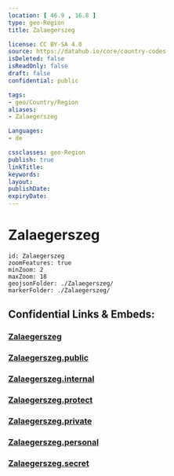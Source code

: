 ```yaml
---
location: [ 46.9 , 16.8 ] 
type: geo-Region
title: Zalaegerszeg

license: CC BY-SA 4.0
source: https://datahub.io/core/country-codes
isDeleted: false
isReadOnly: false
draft: false
confidential: public

tags:
- geo/Country/Region
aliases:
- Zalaegerszeg

Languages:
- de

cssclasses: geo-Region
publish: true
linkTitle: 
keywords: 
layout: 
publishDate: 
expiryDate: 
---
```


# Zalaegerszeg

```leaflet
id: Zalaegerszeg
zoomFeatures: true 
minZoom: 2 
maxZoom: 18
geojsonFolder: ./Zalaegerszeg/
markerFolder: ./Zalaegerszeg/
```


## Confidential Links & Embeds: 

### [Zalaegerszeg](/_Standards/Earth/Continent/Europe/Europe~East/Hungary/Counties~Hungary/Zala/counties~Zala/Zalaegerszeg.md) 

### [Zalaegerszeg.public](/_public/Earth/Continent/Europe/Europe~East/Hungary/Counties~Hungary/Zala/counties~Zala/Zalaegerszeg.public.md) 

### [Zalaegerszeg.internal](/_internal/Earth/Continent/Europe/Europe~East/Hungary/Counties~Hungary/Zala/counties~Zala/Zalaegerszeg.internal.md) 

### [Zalaegerszeg.protect](/_protect/Earth/Continent/Europe/Europe~East/Hungary/Counties~Hungary/Zala/counties~Zala/Zalaegerszeg.protect.md) 

### [Zalaegerszeg.private](/_private/Earth/Continent/Europe/Europe~East/Hungary/Counties~Hungary/Zala/counties~Zala/Zalaegerszeg.private.md) 

### [Zalaegerszeg.personal](/_personal/Earth/Continent/Europe/Europe~East/Hungary/Counties~Hungary/Zala/counties~Zala/Zalaegerszeg.personal.md) 

### [Zalaegerszeg.secret](/_secret/Earth/Continent/Europe/Europe~East/Hungary/Counties~Hungary/Zala/counties~Zala/Zalaegerszeg.secret.md)

